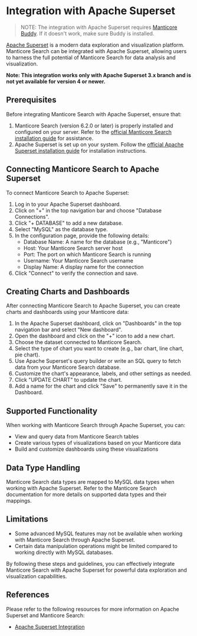 # Integration with Apache Superset

> NOTE: The integration with Apache Superset requires [Manticore Buddy](../Installation/Manticore_Buddy.md). If it doesn't work, make sure Buddy is installed.

[Apache Superset](https://superset.apache.org/) is a modern data exploration and visualization platform. Manticore Search can be integrated with Apache Superset, allowing users to harness the full potential of Manticore Search for data analysis and visualization.

**Note: This integration works only with Apache Superset 3.x branch and is not yet available for version 4 or newer.**

## Prerequisites

Before integrating Manticore Search with Apache Superset, ensure that:

1. Manticore Search (version 6.2.0 or later) is properly installed and configured on your server. Refer to the [official Manticore Search installation guide](https://manual.manticoresearch.com/Installation/Installation) for assistance.
2. Apache Superset is set up on your system. Follow the [official Apache Superset installation guide](https://superset.apache.org/docs/quickstart) for installation instructions.

## Connecting Manticore Search to Apache Superset

To connect Manticore Search to Apache Superset:

1. Log in to your Apache Superset dashboard.
2. Click on "+" in the top navigation bar and choose "Database Connections".
3. Click "+ DATABASE" to add a new database.
4. Select "MySQL" as the database type.
5. In the configuration page, provide the following details:
   - Database Name: A name for the database (e.g., "Manticore")
   - Host: Your Manticore Search server host
   - Port: The port on which Manticore Search is running
   - Username: Your Manticore Search username
   - Display Name: A display name for the connection
6. Click "Connect" to verify the connection and save.

## Creating Charts and Dashboards

After connecting Manticore Search to Apache Superset, you can create charts and dashboards using your Manticore data:

1. In the Apache Superset dashboard, click on "Dashboards" in the top navigation bar and select "New dashboard".
2. Open the dashboard and click on the "+" icon to add a new chart.
3. Choose the dataset connected to Manticore Search.
4. Select the type of chart you want to create (e.g., bar chart, line chart, pie chart).
5. Use Apache Superset's query builder or write an SQL query to fetch data from your Manticore Search database.
6. Customize the chart's appearance, labels, and other settings as needed.
7. Click "UPDATE CHART" to update the chart.
8. Add a name for the chart and click "Save" to permanently save it in the Dashboard.

## Supported Functionality

When working with Manticore Search through Apache Superset, you can:

- View and query data from Manticore Search tables
- Create various types of visualizations based on your Manticore data
- Build and customize dashboards using these visualizations

## Data Type Handling

Manticore Search data types are mapped to MySQL data types when working with Apache Superset. Refer to the Manticore Search documentation for more details on supported data types and their mappings.

## Limitations

- Some advanced MySQL features may not be available when working with Manticore Search through Apache Superset.
- Certain data manipulation operations might be limited compared to working directly with MySQL databases.

By following these steps and guidelines, you can effectively integrate Manticore Search with Apache Superset for powerful data exploration and visualization capabilities.

## References
Please refer to the following resources for more information on Apache Superset and Manticore Search:
- [Apache Superset Integration](https://manticoresearch.com/blog/manticoresearch-apache-superset-integration/)
